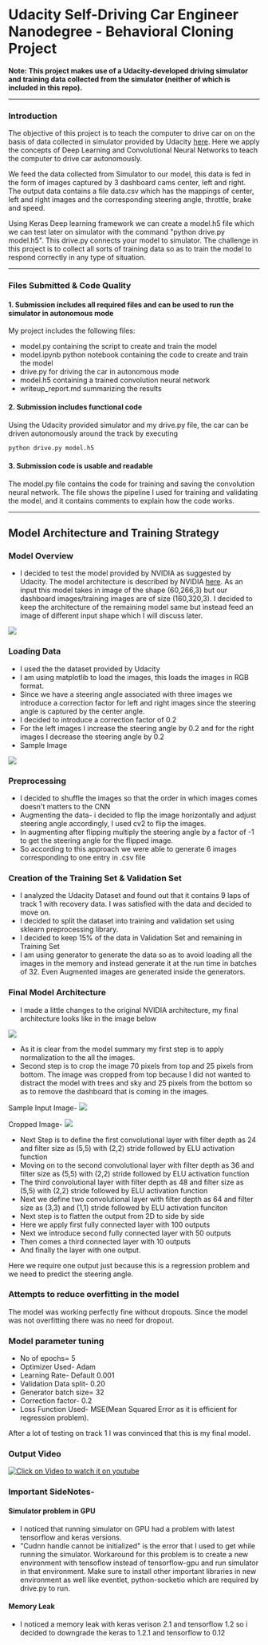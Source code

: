 # Udacity Self-Driving Car Engineer Nanodegree - Behavioral Cloning Project

**Note: This project makes use of a Udacity-developed driving simulator and training data collected from the simulator (neither of which is included in this repo).**

---

### Introduction
The objective of this project is to teach the computer to drive car on on the basis of data collected in simulator provided by Udacity [here](.amazonaws.com/video.udacity-data.com/topher/2016/December/584f6edd_data/data.zip). Here we apply the concepts of Deep Learning and Convolutional Neural Networks to teach the computer to drive car autonomously.

We feed the data collected from Simulator to our model, this data is fed in the form of images captured by 3 dashboard cams center, left and right. The output data contains a file data.csv which has the mappings of center, left and right images and the corresponding steering angle, throttle, brake and speed. 

Using Keras Deep learning framework we can create a model.h5 file which we can test later on simulator with the command "python drive.py model.h5". This drive.py connects your model to simulator. The challenge in this project is to collect all sorts of training data so as to train the model to respond correctly in any type of situation.

---

### Files Submitted & Code Quality

#### 1. Submission includes all required files and can be used to run the simulator in autonomous mode

My project includes the following files:
* model.py containing the script to create and train the model
* model.ipynb python notebook containing the code to create and train the model
* drive.py for driving the car in autonomous mode
* model.h5 containing a trained convolution neural network 
* writeup_report.md  summarizing the results

#### 2. Submission includes functional code

Using the Udacity provided simulator and my drive.py file, the car can be driven autonomously around the track by executing 
```sh
python drive.py model.h5
```

#### 3. Submission code is usable and readable

The model.py file contains the code for training and saving the convolution neural network. The file shows the pipeline I used for training and validating the model, and it contains comments to explain how the code works.

---

## Model Architecture and Training Strategy


###  Model Overview

* I decided to test the model provided by NVIDIA as suggested by Udacity. The model architecture is described by NVIDIA [here](https://images.nvidia.com/content/tegra/automotive/images/2016/solutions/pdf/end-to-end-dl-using-px.pdf). As an input this model takes in image of the shape (60,266,3) but our dashboard images/training images are of size (160,320,3). I decided to keep the architecture of the remaining model same but instead feed an image of different input shape which I will discuss later.

<img src="./images/NVIDIA.JPG">

### Loading Data 

* I used the the dataset provided by Udacity
* I am using matplotlib to load the images, this loads the images in RGB format.
* Since we have a steering angle associated with three images we introduce a correction factor for left and right images since the steering angle is captured by the center angle.
* I decided to introduce a correction factor of 0.2
* For the left images I increase the steering angle by 0.2 and for the right images I decrease the steering angle by 0.2
* Sample Image
<img src="./images/center_2016_12_01_13_31_15_513.jpg">

### Preprocessing

* I decided to shuffle the images so that the order in which images comes doesn't matters to the CNN
* Augmenting the data- i decided to flip the image horizontally and adjust steering angle accordingly, I used cv2 to flip the images.
* In augmenting after flipping multiply the steering angle by a factor of -1 to get the steering angle for the flipped image.
* So according to this approach we were able to generate 6 images corresponding to one entry in .csv file


### Creation of the Training Set & Validation Set

* I analyzed the Udacity Dataset and found out that it contains 9 laps of track 1 with recovery data. I was satisfied with the data and decided to move on.
* I decided to split the dataset into training and validation set using sklearn preprocessing library.
* I decided to keep 15% of the data in Validation Set and remaining in Training Set
* I am using generator to generate the data so as to avoid loading all the images in the memory and instead generate it at the run time in batches of 32. Even Augmented images are generated inside the generators.

### Final Model Architecture

* I made a little changes to the original NVIDIA architecture, my final architecture looks like in the image below

<img src="./images/mymodel.PNG">

* As it is clear from the model summary my first step is to apply normalization to the all the images.
* Second step is to crop the image 70 pixels from top and 25 pixels from bottom. The image was cropped from top because I did not wanted to distract the model with trees and sky and 25 pixels from the bottom so as to remove the dashboard that is coming in the images.

Sample Input Image-
<img src="./images/center_2016_12_01_13_32_53_357.jpg">   

Cropped Image-
<img src="./images/center_2016_12_01_13_32_53_357_cropped.jpg">


* Next Step is to define the first convolutional layer with filter depth as 24 and filter size as (5,5) with (2,2) stride followed by ELU activation function
* Moving on to the second convolutional layer with filter depth as 36 and filter size as (5,5) with (2,2) stride followed by ELU activation function 
* The third convolutional layer with filter depth as 48 and filter size as (5,5) with (2,2) stride followed by ELU activation function
* Next we define two convolutional layer with filter depth as 64 and filter size as (3,3) and (1,1) stride followed by ELU activation funciton
* Next step is to flatten the output from 2D to side by side
* Here we apply first fully connected layer with 100 outputs
* Next we introduce second fully connected layer with 50 outputs
* Then comes a third connected layer with 10 outputs
* And finally the layer with one output.

Here we require one output just because this is a regression problem and we need to predict the steering angle.


### Attempts to reduce overfitting in the model
The model was working perfectly fine without dropouts. Since the model was not overfitting there was no need for dropout.

### Model parameter tuning

* No of epochs= 5
* Optimizer Used- Adam
* Learning Rate- Default 0.001
* Validation Data split- 0.20
* Generator batch size= 32
* Correction factor- 0.2
* Loss Function Used- MSE(Mean Squared Error as it is efficient for regression problem).

After a lot of testing on track 1 I was convinced that this is my final model.

### Output Video
[![Click on Video to watch it on youtube](./images/2018_02_27_06_26_07_651.jpg)](https://www.youtube.com/watch?v=BMJi_tcetdQ)

### Important SideNotes- 

#### Simulator problem in GPU
* I noticed that running simulator on GPU had a problem with latest tensorflow and keras versions.
* "Cudnn handle cannot be initialized" is the error that I used to get while running the simulator. Workaround for this problem is to create a new environment with tensoflow instead of tensorflow-gpu and run simulator in that environment. Make sure to install other important libraries in new environment as well like eventlet, python-socketio which are required by drive.py to run.

#### Memory Leak
* I noticed a memory leak with keras verison 2.1 and tensorflow 1.2 so i decided to downgrade the keras to 1.2.1 and tensorflow to 0.12


 
